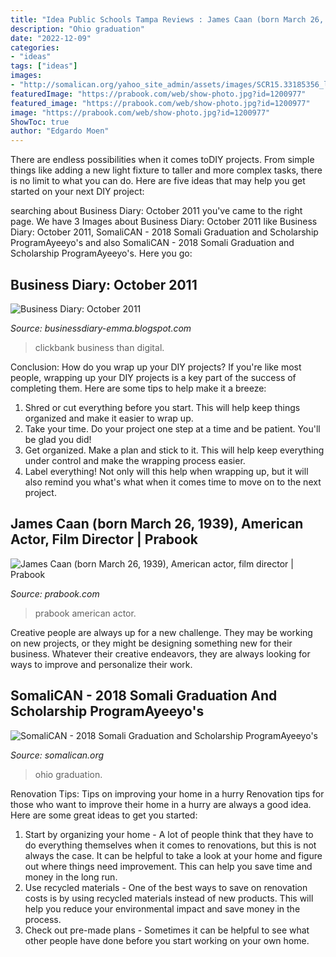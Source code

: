 ```yaml
---
title: "Idea Public Schools Tampa Reviews : James Caan (born March 26, 1939), American Actor, Film Director"
description: "Ohio graduation"
date: "2022-12-09"
categories:
- "ideas"
tags: ["ideas"]
images:
- "http://somalican.org/yahoo_site_admin/assets/images/SCR15.33185356_logo.jpg"
featuredImage: "https://prabook.com/web/show-photo.jpg?id=1200977"
featured_image: "https://prabook.com/web/show-photo.jpg?id=1200977"
image: "https://prabook.com/web/show-photo.jpg?id=1200977"
ShowToc: true
author: "Edgardo Moen"
---
```



There are endless possibilities when it comes toDIY projects. From simple things like adding a new light fixture to taller and more complex tasks, there is no limit to what you can do. Here are five ideas that may help you get started on your next DIY project: 

	

		
searching about Business Diary: October 2011 you've came to the right page. We have 3 Images about Business Diary: October 2011 like Business Diary: October 2011, SomaliCAN - 2018 Somali Graduation and Scholarship ProgramAyeeyo&#039;s and also SomaliCAN - 2018 Somali Graduation and Scholarship ProgramAyeeyo&#039;s. Here you go:
		
    
## Business Diary: October 2011

<img loading=lazy src="http://4.bp.blogspot.com/-4WzpXvZ791c/Tq5HhN0fqLI/AAAAAAAAFFo/d9KLT5W1mZY/s1600/Clickbank-Tips.png" onerror="this.onerror=null;this.src='https://tse4.mm.bing.net/th?id=OIP.qJX623JW1C7AXK9BxoI6iQAAAA&amp;pid=15.1';" alt="Business Diary: October 2011">

_Source: businessdiary-emma.blogspot.com_

>clickbank business than digital. 

	

Conclusion: How do you wrap up your DIY projects?
If you're like most people, wrapping up your DIY projects is a key part of the success of completing them. Here are some tips to help make it a breeze:
1) Shred or cut everything before you start. This will help keep things organized and make it easier to wrap up.
2) Take your time. Do your project one step at a time and be patient. You'll be glad you did!
3) Get organized. Make a plan and stick to it. This will help keep everything under control and make the wrapping process easier.
4) Label everything! Not only will this help when wrapping up, but it will also remind you what's what when it comes time to move on to the next project.

    
## James Caan (born March 26, 1939), American Actor, Film Director | Prabook

<img loading=lazy src="https://prabook.com/web/show-photo.jpg?id=1200977" onerror="this.onerror=null;this.src='https://tse4.mm.bing.net/th?id=OIP.PAxAm6zdEA79_K4yXiYG8ADPEt&amp;pid=15.1';" alt="James Caan (born March 26, 1939), American actor, film director | Prabook">

_Source: prabook.com_

>prabook american actor. 

	

Creative people are always up for a new challenge. They may be working on new projects, or they might be designing something new for their business. Whatever their creative endeavors, they are always looking for ways to improve and personalize their work.

    
## SomaliCAN - 2018 Somali Graduation And Scholarship ProgramAyeeyo&#039;s

<img loading=lazy src="http://somalican.org/yahoo_site_admin/assets/images/SCR15.33185356_logo.jpg" onerror="this.onerror=null;this.src='https://tse4.mm.bing.net/th?id=OIP.b5iBwtVnWoJQ3xQCI02cnAAAAA&amp;pid=15.1';" alt="SomaliCAN - 2018 Somali Graduation and Scholarship ProgramAyeeyo&#039;s">

_Source: somalican.org_

>ohio graduation. 

	

Renovation Tips: Tips on improving your home in a hurry
Renovation tips for those who want to improve their home in a hurry are always a good idea. Here are some great ideas to get you started: 
 1. Start by organizing your home - A lot of people think that they have to do everything themselves when it comes to renovations, but this is not always the case. It can be helpful to take a look at your home and figure out where things need improvement. This can help you save time and money in the long run. 
2. Use recycled materials - One of the best ways to save on renovation costs is by using recycled materials instead of new products. This will help you reduce your environmental impact and save money in the process. 
3. Check out pre-made plans - Sometimes it can be helpful to see what other people have done before you start working on your own home.

